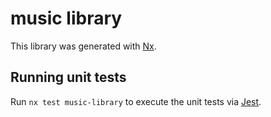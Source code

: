 # music library

This library was generated with [Nx](https://nx.dev).

## Running unit tests

Run `nx test music-library` to execute the unit tests via [Jest](https://jestjs.io).
